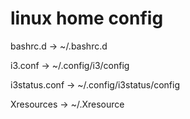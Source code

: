 # linux home config

bashrc.d -> ~/.bashrc.d

i3.conf -> ~/.config/i3/config

i3status.conf -> ~/.config/i3status/config

Xresources -> ~/.Xresource

